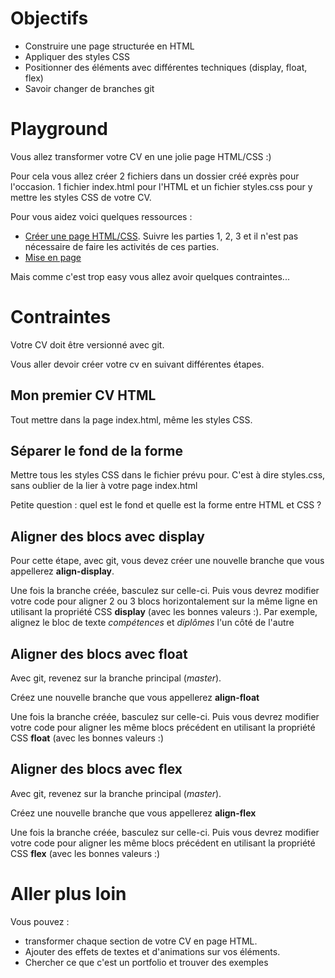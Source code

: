 # Objectifs

* Construire une page structurée en HTML
* Appliquer des styles CSS
* Positionner des éléments avec différentes techniques (display, float, flex)
* Savoir changer de branches git

# Playground

Vous allez transformer votre CV en une jolie page HTML/CSS :)

Pour cela vous allez créer 2 fichiers dans un dossier créé exprès pour l'occasion. 1 fichier index.html pour l'HTML et
un fichier styles.css pour y mettre les styles CSS de votre CV.

Pour vous aidez voici quelques ressources :

- [Créer une page HTML/CSS](https://openclassrooms.com/courses/apprenez-a-creer-votre-site-web-avec-html5-et-css3). Suivre les parties 1, 2, 3 et il n'est pas nécessaire de faire les activités de ces parties.
- [Mise en page](http://fr.learnlayout.com/)

Mais comme c'est trop easy vous allez avoir quelques contraintes...

# Contraintes

Votre CV doit être versionné avec git.

Vous aller devoir créer votre cv en suivant différentes étapes.

## Mon premier CV HTML

Tout mettre dans la page index.html, même les styles CSS.

## Séparer le fond de la forme

Mettre tous les styles CSS dans le fichier prévu pour. C'est à dire styles.css, sans oublier de la lier à votre page index.html

Petite question : quel est le fond et quelle est la forme entre HTML et CSS ?

## Aligner des blocs avec display

Pour cette étape, avec git, vous devez créer une nouvelle branche que vous appellerez **align-display**.

Une fois la branche créée, basculez sur celle-ci. Puis vous devrez modifier votre code pour aligner 2 ou 3 blocs horizontalement sur la même ligne en utilisant la propriété CSS **display** (avec les bonnes valeurs :). Par exemple, alignez le bloc de texte *compétences* et *diplômes* l'un côté de l'autre

## Aligner des blocs avec float

Avec git, revenez sur la branche principal (*master*).

Créez une nouvelle branche que vous appellerez **align-float**

Une fois la branche créée, basculez sur celle-ci. Puis vous devrez modifier votre code pour aligner les même blocs précédent en utilisant la propriété CSS **float** (avec les bonnes valeurs :)

## Aligner des blocs avec flex

Avec git, revenez sur la branche principal (*master*).

Créez une nouvelle branche que vous appellerez **align-flex**

Une fois la branche créée, basculez sur celle-ci. Puis vous devrez modifier votre code pour aligner les même blocs précédent en utilisant la propriété CSS **flex** (avec les bonnes valeurs :)

# Aller plus loin

Vous pouvez :

* transformer chaque section de votre CV en page HTML.
* Ajouter des effets de textes et d'animations sur vos éléments.
* Chercher ce que c'est un portfolio et trouver des exemples
